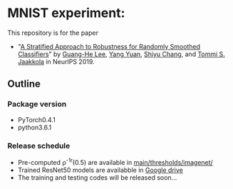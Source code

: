 # MNIST experiment:

This repository is for the paper

 * "[A Stratified Approach to Robustness for Randomly Smoothed Classifiers](https://arxiv.org/pdf/1906.04948.pdf)" by [Guang-He Lee](https://people.csail.mit.edu/guanghe/), [Yang Yuan](http://www.callowbird.com), [Shiyu Chang](http://people.csail.mit.edu/chang87/), and [Tommi S. Jaakkola](http://people.csail.mit.edu/tommi/) in NeurIPS 2019.

## Outline 

### Package version 

 * PyTorch0.4.1
 * python3.6.1

### Release schedule

 * Pre-computed &rho;<sup>-1</sup><sup>r</sup>(0.5) are available in [main/thresholds/imagenet/](main/thresholds/imagenet/)
 * Trained ResNet50 models are availabble in [Google drive](https://drive.google.com/file/d/19p6uN4-37HzF1dD8whXAkjuLcCzMDKOM/view?usp=sharing)
 * The training and testing codes will be released soon...
